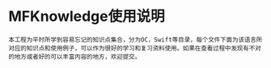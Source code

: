# MFKnowledge使用说明
	本工程为平时所学到容易忘记的知识点集合，分为OC，Swift等目录，每个文件下面为该语言所对应的知识点和使用例子，可以作为很好的学习和复习资料使用。如果在查看过程中发现有不对的地方或者好的可以丰富内容的地方，欢迎提交。


